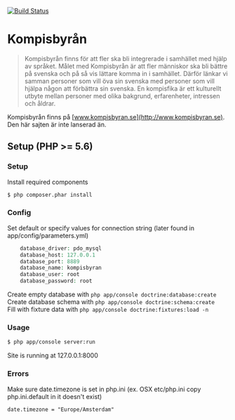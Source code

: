 [![Build Status](https://travis-ci.org/jongotlin/Kompisbyran.svg)](https://travis-ci.org/jongotlin/Kompisbyran)

Kompisbyrån
========================

> Kompisbyrån finns för att fler ska bli integrerade i samhället med hjälp av språket. Målet med Kompisbyrån är att fler människor ska bli bättre på svenska och på så vis lättare komma in i samhället. Därför länkar vi samman personer som vill öva sin svenska med personer som vill hjälpa någon att förbättra sin svenska. En kompisfika är ett kulturellt utbyte mellan personer med olika bakgrund, erfarenheter, intressen och åldrar.

Kompisbyrån finns på [www.kompisbyran.se](http://www.kompisbyran.se). Den här sajten är inte lanserad än.


Setup (PHP >= 5.6)
------------

### Setup 

Install required components

```bash
$ php composer.phar install
```

### Config

Set default or specify values for connection string (later found in app/config/parameters.yml)

```php
    database_driver: pdo_mysql
    database_host: 127.0.0.1
    database_port: 8889
    database_name: kompisbyran
    database_user: root
    database_password: root
```

Create empty database with `php app/console doctrine:database:create`  
Create database schema with `php app/console doctrine:schema:create`  
Fill with fixture data with `php app/console doctrine:fixtures:load -n`

### Usage

```bash
$ php app/console server:run
```

Site is running at 127.0.0.1:8000


### Errors 

Make sure date.timezone is set in php.ini (ex. OSX etc/php.ini copy php.ini.default in it doesn't exist)

`date.timezone = "Europe/Amsterdam"`

